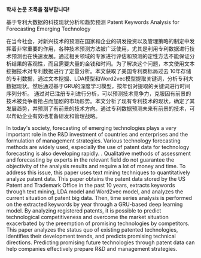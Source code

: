 **학사 논문 초록을 첨부합니다!**

基于专利大数据的科技现状分析和趋势预测
Patent Keywords Analysis for Forecasting Emerging Technology

  在当今社会，对新兴技术的预测在国家和企业的研发投资以及管理策略的制定中发挥着非常重要的作用，各种技术预测方法被广泛使用，尤其是利用专利数据进行技术预测也在快速发展。通过相关领域的专家进行评估和预测的定性方法不能保证分析结果的客观性，而且需要大量的金钱和时间。为了解决这个问题，本文使用文本挖掘技术对专利数据进行了定量分析。本文获取了美国专利商标局过去 10年存储的专利数据，通过文本挖掘、LDA模型和Word2vec模型提取关键词，分析专利大数据现状。然后通过基于GRU的深度学习模型，按年份对提取的关键词进行时间序列分析。
  通过对已注册专利进行分析，可以预测技术竞争力，克服因有前景的技术被竞争者抢占而加剧的市场形势。本文分析了现有专利技术的现状，确定了其发展趋势，并预测了有前景的技术方向。通过专利数据预测未来有前景的技术，可以帮助企业有效地准备研发和管理战略。

  In today's society, forecasting of emerging technologies plays a very important role in the R&D investment of countries and enterprises and the formulation of management strategies. Various technology forecasting methods are widely used, especially the use of patent data for technology forecasting is also developing rapidly. . Qualitative methods of assessment and forecasting by experts in the relevant field do not guarantee the objectivity of the analysis results and require a lot of money and time. To address this issue, this paper uses text mining techniques to quantitatively analyze patent data. This paper obtains the patent data stored by the US Patent and Trademark Office in the past 10 years, extracts keywords through text mining, LDA model and Word2vec model, and analyzes the current situation of patent big data. Then, time series analysis is performed on the extracted keywords by year through a GRU-based deep learning model.
  By analyzing registered patents, it is possible to predict technological competitiveness and overcome the market situation exacerbated by the preemption of promising technologies by competitors. This paper analyzes the status quo of existing patented technologies, identifies their development trends, and predicts promising technical directions. Predicting promising future technologies through patent data can help companies effectively prepare R&D and management strategies.
